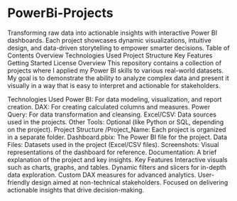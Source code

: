 # PowerBi-Projects
Transforming raw data into actionable insights with interactive Power BI dashboards. Each project showcases dynamic visualizations, intuitive design, and data-driven storytelling to empower smarter decisions.
Table of Contents
Overview
Technologies Used
Project Structure
Key Features
Getting Started
License
Overview
This repository contains a collection of projects where I applied my Power BI skills to various real-world datasets. My goal is to demonstrate the ability to analyze complex data and present it visually in a way that is easy to interpret and actionable for stakeholders.

Technologies Used
Power BI: For data modeling, visualization, and report creation.
DAX: For creating calculated columns and measures.
Power Query: For data transformation and cleansing.
Excel/CSV: Data sources used in the projects.
Other Tools: Optional (like Python or SQL, depending on the project).
Project Structure
/Project_Name: Each project is organized in a separate folder.
Dashboard.pbix: The Power BI file for the project.
Data Files: Datasets used in the project (Excel/CSV files).
Screenshots: Visual representations of the dashboard for reference.
Documentation: A brief explanation of the project and key insights.
Key Features
Interactive visuals such as charts, graphs, and tables.
Dynamic filters and slicers for in-depth data exploration.
Custom DAX measures for advanced analytics.
User-friendly design aimed at non-technical stakeholders.
Focused on delivering actionable insights that drive decision-making.






